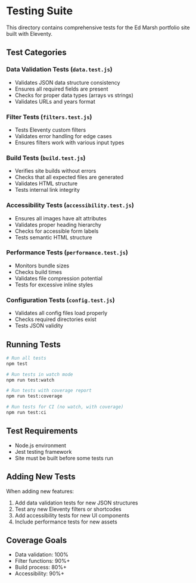 # Testing Suite

This directory contains comprehensive tests for the Ed Marsh portfolio site built with Eleventy.

## Test Categories

### Data Validation Tests (`data.test.js`)
- Validates JSON data structure consistency
- Ensures all required fields are present
- Checks for proper data types (arrays vs strings)
- Validates URLs and years format

### Filter Tests (`filters.test.js`)
- Tests Eleventy custom filters
- Validates error handling for edge cases
- Ensures filters work with various input types

### Build Tests (`build.test.js`)
- Verifies site builds without errors
- Checks that all expected files are generated
- Validates HTML structure
- Tests internal link integrity

### Accessibility Tests (`accessibility.test.js`)
- Ensures all images have alt attributes
- Validates proper heading hierarchy
- Checks for accessible form labels
- Tests semantic HTML structure

### Performance Tests (`performance.test.js`)
- Monitors bundle sizes
- Checks build times
- Validates file compression potential
- Tests for excessive inline styles

### Configuration Tests (`config.test.js`)
- Validates all config files load properly
- Checks required directories exist
- Tests JSON validity

## Running Tests

```bash
# Run all tests
npm test

# Run tests in watch mode
npm run test:watch

# Run tests with coverage report
npm run test:coverage

# Run tests for CI (no watch, with coverage)
npm run test:ci
```

## Test Requirements

- Node.js environment
- Jest testing framework
- Site must be built before some tests run

## Adding New Tests

When adding new features:
1. Add data validation tests for new JSON structures
2. Test any new Eleventy filters or shortcodes
3. Add accessibility tests for new UI components
4. Include performance tests for new assets

## Coverage Goals

- Data validation: 100%
- Filter functions: 90%+
- Build process: 80%+
- Accessibility: 90%+